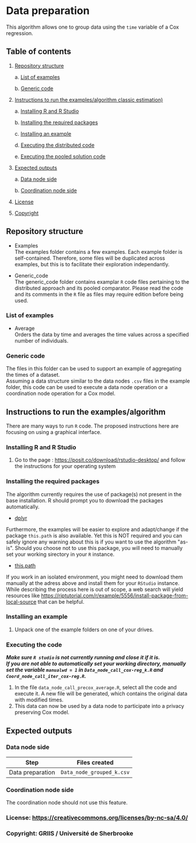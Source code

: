 # Data preparation

This algorithm allows one to group data using the `time` variable of a Cox regression.

## Table of contents

1. [Repository structure](#repository-structure)

	a. [List of examples](#list-of-examples)
	
	b. [Generic code](#generic-code)

2. [Instructions to run the examples/algorithm classic estimation)](#instructions-to-run-the-examplesalgorithm-classic-estimation)

	a. [Installing R and R Studio](#installing-r-and-r-studio)
	
	b. [Installing the required packages](#installing-the-required-packages)
	
	c. [Installing an example](#installing-an-example)
	
	d. [Executing the distributed code](#executing-the-distributed-code)
	
	e. [Executing the pooled solution code](#executing-the-pooled-solution-code)
	
3. [Expected outputs](#expected-outputs)

	a. [Data node side](#data-node-side)
	
	b. [Coordination node side](#coordination-node-side)

4. [License](#license-httpscreativecommonsorglicensesby-nc-sa40)

5. [Copyright](#copyright-griis--université-de-sherbrooke)

## Repository structure

- Examples  
The examples folder contains a few examples. Each example folder is self-contained. Therefore, some files will be duplicated across examples, but this is to facilitate their exploration independantly.

- Generic_code  
The generic_code folder contains examplar `R` code files pertaining to the distributed approach and its pooled comparator. Please read the code and its comments in the `R` file as files may require edition before being used.

### List of examples

- Average  
Orders the data by time and averages the time values across a specified number of individuals.

### Generic code

The files in this folder can be used to support an example of aggregating the times of a dataset.  
Assuming a data structure similar to the data nodes `.csv` files in the example folder, this code can be used to execute a data node operation or a coordination node operation for a Cox model.

## Instructions to run the examples/algorithm

There are many ways to run `R` code. The proposed instructions here are focusing on using a graphical interface.

### Installing R and R Studio

1. Go to the page : https://posit.co/download/rstudio-desktop/ and follow the instructions for your operating system

### Installing the required packages

The algorithm currently requires the use of package(s) not present in the base installation. R should prompt you to download the packages automatically.

- [dplyr](https://cran.r-project.org/web/packages/dplyr/index.html)

Furthermore, the examples will be easier to explore and adapt/change if the package `this.path` is also available. Yet this is NOT required and you can safely ignore any warning about this is if you want to use the algorithm "as-is". Should you choose not to use this package, you will need to manually set your working sirectory in your `R` instance.

- [this.path](https://cran.r-project.org/package=this.path)

If you work in an isolated environment, you might need to download them manually at the adress above and install them for your `RStudio` instance. While describing the process here is out of scope, a web search will yield resources like https://riptutorial.com/r/example/5556/install-package-from-local-source that can be helpful.

### Installing an example

1. Unpack one of the example folders on one of your drives.

### Executing the code 

***Make sure `R studio` is not currently running and close it if it is.***  
***If you are not able to automatically set your working directory, manually set the variable `manualwd = 1` in `Data_node_call_cox-reg_k.R` and  `Coord_node_call_iter_cox-reg.R`.***

1. In the file `data_node_call_precox_average.R`, select all the code and execute it. A new file will be generated, which contains the original data with modified times.
2. This data can now be used by a data node to participate into a privacy preserving Cox model.

## Expected outputs

### Data node side

| Step | Files created |
| ----------- | ----------- | 
| Data preparation | `Data_node_grouped_k.csv` |

### Coordination node side

The coordination node should not use this feature.

### License: https://creativecommons.org/licenses/by-nc-sa/4.0/

### Copyright: GRIIS / Université de Sherbrooke

